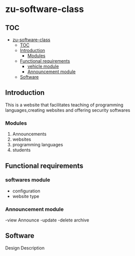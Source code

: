 # zu-software-class

## TOC
- [zu-software-class](zu-software-class)
  - [TOC](#toc)
  - [Introduction](#introduction)
    - [Modules](#modules)
  - [Functional requirements](#functional-requirements)
    - [vehicle module](#vehicle-module)
    - [Announcement module](#announcement-module)
  - [Software](#software)

## Introduction

This is a website that facilitates teaching of programming languages,creating websites and offering security softwares

### Modules
1. Announcements
2. websites
3. programming languages
4. students

## Functional requirements 

### softwares  module
- configuration
- website  type


### Announcement module
 -view Announce
 -update
 -delete
 archive

 ## Software 
 Design Description

 ###
